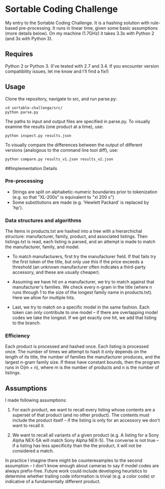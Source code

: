 # Sortable Coding Challenge
My entry to the Sortable Coding Challenge. It is a hashing solution with rule-based pre-processing. It runs in linear time, given some basic assumptions (more details below). On my machine (1.7GHz) it takes 3.3s with Python 2 (and 3s with Python 3).

## Requires
Python 2 or Python 3. (I've tested with 2.7 and 3.4. If you encounter version compatibility issues, let me know and I'll find a fix!)

## Usage

Clone the repository, navigate to src, and run parse.py: 
```
cd sortable-challenge/src/
python parse.py
```
The paths to input and output files are specified in parse.py. To visually examine the results (one product at a time), use:
```
python inspect.py results.json
```
To visually compare the differences between the output of different versions (analogous to the command line tool diff), use:
```
python compare.py results_v1.json results_v2.json
```

##Implementation Details

### Pre-processing
- Strings are split on alphabetic-numeric boundaries prior to tokenization (e.g. so that "XL-200s" is equivalent to "xl 200 s") 
- Some substitutions are made (e.g. 'Hewlett Packard' is replaced by 'hp').

### Data structures and algorithms
The items in products.txt are hashed into a tree with a hierarchichal structure: manufacturer, family, product, and associated listings. Then listings.txt is read, each listing is parsed, and an attempt is made to match the manufacturer, family, and model.

- To match manufacturers, first try the manufacturer field. If that fails try the first token of the title, but only use this if the price exceeds a threshold (an unknown manufacturer often indicates a third-party accessory, and these are usually cheaper).

- Assuming we have hit on a manufacturer, we try to match against that manufacturer's families. We check every n-gram in the title (where n runs through 1 to the size of the longest family name in products.txt). Here we allow for multiple hits.

- Last, we try to match on a specific model in the same fashion. Each token can only contribute to one model – if there are overlapping model codes we take the longest. If we get exactly one hit, we add that listing to the branch.  

### Efficiency
Each product is processed and hashed once. Each listing is processed once. The number of times we attempt to hash it only depends on the length of its title, the number of families the manufacturer produces, and the largest n-gram family size. If these have constant bounds, then the program runs in O(m + n), where m is the number of products and n is the number of listings.  

## Assumptions
I made following assumptions:

1. For each product, we want to recall every listing whose contents are a superset of that product (and no other product). The contents must include the product itself – if the listing is only for an accessory we don't want to recall it.

2. We want to recall all variants of a given product (e.g. A listing for a Sony Alpha NEX-5A will match Sony Alpha NEX-5). The converse is not true – if a listing has less specificity than the the product, it will not be considered a match.  

In practice I imagine there might be counterexamples to the second assumption – I don't know enough about cameras to say if model codes are always prefix-free. Future work could include developing heuristics to determine whether trailing code information is trivial (e.g. a color code) or indicative of a fundamentally different product.

















